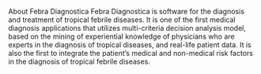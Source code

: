 About Febra Diagnostica 
Febra Diagnostica is software for the diagnosis and treatment of tropical febrile diseases.
It is one of the first medical diagnosis applications that utilizes multi-criteria decision analysis model,
based on the mining of experiential knowledge of physicians who are experts in the diagnosis of
tropical diseases, and real-life patient data. It is also the first to integrate the patient’s medical and
non-medical risk factors in the diagnosis of tropical febrile diseases.
